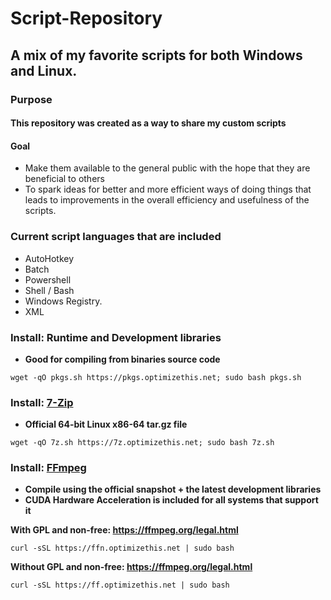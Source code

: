 # Script-Repository
## A mix of my favorite scripts for both Windows and Linux.

### Purpose
#### This repository was created as a way to share my custom scripts

#### Goal
  - Make them available to the general public with the hope that they are beneficial to others
  - To spark ideas for better and more efficient ways of doing things that leads to improvements in the overall efficiency and usefulness of the scripts.
  
### Current script languages that are included
  - AutoHotkey
  - Batch
  - Powershell
  - Shell / Bash
  - Windows Registry.
  - XML

### Install: Runtime and Development libraries
  - **Good for compiling from binaries source code**
```
wget -qO pkgs.sh https://pkgs.optimizethis.net; sudo bash pkgs.sh
```

### Install: [7-Zip](www.7-zip.org/download.html)
  - **Official 64-bit Linux x86-64 tar.gz file**
```
wget -qO 7z.sh https://7z.optimizethis.net; sudo bash 7z.sh
```

### Install: [FFmpeg](https://ffmpeg.org/download.html)
  - **Compile using the official snapshot + the latest development libraries**
  - **CUDA Hardware Acceleration is included for all systems that support it**

**With GPL and non-free: https://ffmpeg.org/legal.html**

```
curl -sSL https://ffn.optimizethis.net | sudo bash
```
**Without GPL and non-free: https://ffmpeg.org/legal.html**
```
curl -sSL https://ff.optimizethis.net | sudo bash
```

